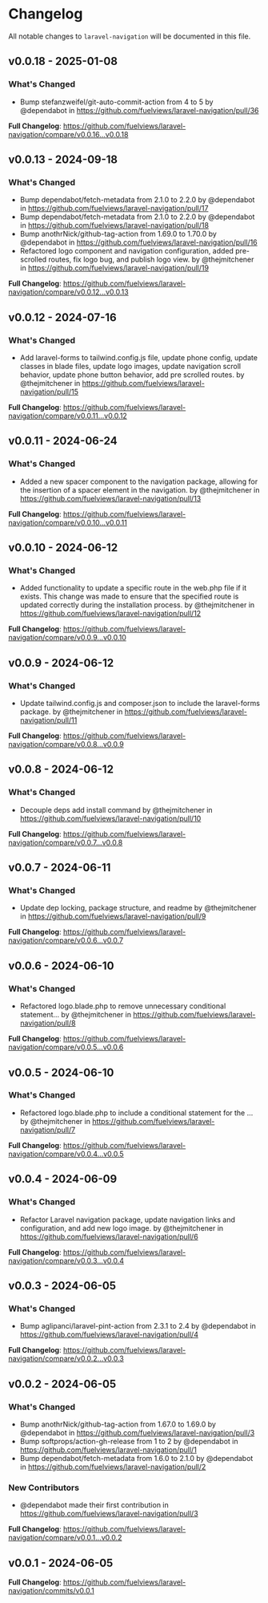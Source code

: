 # Changelog

All notable changes to `laravel-navigation` will be documented in this file.

## v0.0.18 - 2025-01-08

### What's Changed

* Bump stefanzweifel/git-auto-commit-action from 4 to 5 by @dependabot in https://github.com/fuelviews/laravel-navigation/pull/36

**Full Changelog**: https://github.com/fuelviews/laravel-navigation/compare/v0.0.16...v0.0.18

## v0.0.13 - 2024-09-18

### What's Changed

* Bump dependabot/fetch-metadata from 2.1.0 to 2.2.0 by @dependabot in https://github.com/fuelviews/laravel-navigation/pull/17
* Bump dependabot/fetch-metadata from 2.1.0 to 2.2.0 by @dependabot in https://github.com/fuelviews/laravel-navigation/pull/18
* Bump anothrNick/github-tag-action from 1.69.0 to 1.70.0 by @dependabot in https://github.com/fuelviews/laravel-navigation/pull/16
* Refactored logo component and navigation configuration, added pre-scrolled routes, fix logo bug, and publish logo view. by @thejmitchener in https://github.com/fuelviews/laravel-navigation/pull/19

**Full Changelog**: https://github.com/fuelviews/laravel-navigation/compare/v0.0.12...v0.0.13

## v0.0.12 - 2024-07-16

### What's Changed

* Add laravel-forms to tailwind.config.js file, update phone config, update classes in blade files, update logo images, update navigation scroll behavior, update phone button behavior, add pre scrolled routes. by @thejmitchener in https://github.com/fuelviews/laravel-navigation/pull/15

**Full Changelog**: https://github.com/fuelviews/laravel-navigation/compare/v0.0.11...v0.0.12

## v0.0.11 - 2024-06-24

### What's Changed

* Added a new spacer component to the navigation package, allowing for the insertion of a spacer element in the navigation. by @thejmitchener in https://github.com/fuelviews/laravel-navigation/pull/13

**Full Changelog**: https://github.com/fuelviews/laravel-navigation/compare/v0.0.10...v0.0.11

## v0.0.10 - 2024-06-12

### What's Changed

* Added functionality to update a specific route in the web.php file if it exists. This change was made to ensure that the specified route is updated correctly during the installation process. by @thejmitchener in https://github.com/fuelviews/laravel-navigation/pull/12

**Full Changelog**: https://github.com/fuelviews/laravel-navigation/compare/v0.0.9...v0.0.10

## v0.0.9 - 2024-06-12

### What's Changed

* Update tailwind.config.js and composer.json to include the laravel-forms package. by @thejmitchener in https://github.com/fuelviews/laravel-navigation/pull/11

**Full Changelog**: https://github.com/fuelviews/laravel-navigation/compare/v0.0.8...v0.0.9

## v0.0.8 - 2024-06-12

### What's Changed

* Decouple deps add install command by @thejmitchener in https://github.com/fuelviews/laravel-navigation/pull/10

**Full Changelog**: https://github.com/fuelviews/laravel-navigation/compare/v0.0.7...v0.0.8

## v0.0.7 - 2024-06-11

### What's Changed

* Update dep locking, package structure, and readme by @thejmitchener in https://github.com/fuelviews/laravel-navigation/pull/9

**Full Changelog**: https://github.com/fuelviews/laravel-navigation/compare/v0.0.6...v0.0.7

## v0.0.6 - 2024-06-10

### What's Changed

* Refactored logo.blade.php to remove unnecessary conditional statement… by @thejmitchener in https://github.com/fuelviews/laravel-navigation/pull/8

**Full Changelog**: https://github.com/fuelviews/laravel-navigation/compare/v0.0.5...v0.0.6

## v0.0.5 - 2024-06-10

### What's Changed

* Refactored logo.blade.php to include a conditional statement for the … by @thejmitchener in https://github.com/fuelviews/laravel-navigation/pull/7

**Full Changelog**: https://github.com/fuelviews/laravel-navigation/compare/v0.0.4...v0.0.5

## v0.0.4 - 2024-06-09

### What's Changed

* Refactor Laravel navigation package, update navigation links and configuration, and add new logo image. by @thejmitchener in https://github.com/fuelviews/laravel-navigation/pull/6

**Full Changelog**: https://github.com/fuelviews/laravel-navigation/compare/v0.0.3...v0.0.4

## v0.0.3 - 2024-06-05

### What's Changed

* Bump aglipanci/laravel-pint-action from 2.3.1 to 2.4 by @dependabot in https://github.com/fuelviews/laravel-navigation/pull/4

**Full Changelog**: https://github.com/fuelviews/laravel-navigation/compare/v0.0.2...v0.0.3

## v0.0.2 - 2024-06-05

### What's Changed

* Bump anothrNick/github-tag-action from 1.67.0 to 1.69.0 by @dependabot in https://github.com/fuelviews/laravel-navigation/pull/3
* Bump softprops/action-gh-release from 1 to 2 by @dependabot in https://github.com/fuelviews/laravel-navigation/pull/1
* Bump dependabot/fetch-metadata from 1.6.0 to 2.1.0 by @dependabot in https://github.com/fuelviews/laravel-navigation/pull/2

### New Contributors

* @dependabot made their first contribution in https://github.com/fuelviews/laravel-navigation/pull/3

**Full Changelog**: https://github.com/fuelviews/laravel-navigation/compare/v0.0.1...v0.0.2

## v0.0.1 - 2024-06-05

**Full Changelog**: https://github.com/fuelviews/laravel-navigation/commits/v0.0.1
